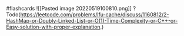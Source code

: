 #flashcards 
![[Pasted image 20220519100810.png]]
?
Todo(https://leetcode.com/problems/lfu-cache/discuss/1160812/2-HashMap-or-Doubly-Linked-List-or-O(1)-Time-Complexity-or-C++-or-Easy-solution-with-proper-explanation.)